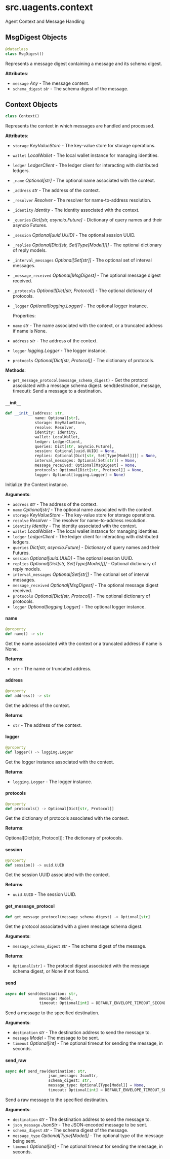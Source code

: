 <a id="src.uagents.context"></a>

# src.uagents.context

Agent Context and Message Handling

<a id="src.uagents.context.MsgDigest"></a>

## MsgDigest Objects

```python
@dataclass
class MsgDigest()
```

Represents a message digest containing a message and its schema digest.

**Attributes**:

- `message` _Any_ - The message content.
- `schema_digest` _str_ - The schema digest of the message.

<a id="src.uagents.context.Context"></a>

## Context Objects

```python
class Context()
```

Represents the context in which messages are handled and processed.

**Attributes**:

- `storage` _KeyValueStore_ - The key-value store for storage operations.
- `wallet` _LocalWallet_ - The local wallet instance for managing identities.
- `ledger` _LedgerClient_ - The ledger client for interacting with distributed ledgers.
- `_name` _Optional[str]_ - The optional name associated with the context.
- `_address` _str_ - The address of the context.
- `_resolver` _Resolver_ - The resolver for name-to-address resolution.
- `_identity` _Identity_ - The identity associated with the context.
- `_queries` _Dict[str, asyncio.Future]_ - Dictionary of query names and their asyncio Futures.
- `_session` _Optional[uuid.UUID]_ - The optional session UUID.
- `_replies` _Optional[Dict[str, Set[Type[Model]]]]_ - The optional dictionary of reply models.
- `_interval_messages` _Optional[Set[str]]_ - The optional set of interval messages.
- `_message_received` _Optional[MsgDigest]_ - The optional message digest received.
- `_protocols` _Optional[Dict[str, Protocol]]_ - The optional dictionary of protocols.
- `_logger` _Optional[logging.Logger]_ - The optional logger instance.
  
  Properties:
- `name` _str_ - The name associated with the context, or a truncated address if name is None.
- `address` _str_ - The address of the context.
- `logger` _logging.Logger_ - The logger instance.
- `protocols` _Optional[Dict[str, Protocol]]_ - The dictionary of protocols.
  

**Methods**:

- `get_message_protocol(message_schema_digest)` - Get the protocol associated
  with a message schema digest.
  send(destination, message, timeout): Send a message to a destination.

<a id="src.uagents.context.Context.__init__"></a>

#### `__`init`__`

```python
def __init__(address: str,
             name: Optional[str],
             storage: KeyValueStore,
             resolve: Resolver,
             identity: Identity,
             wallet: LocalWallet,
             ledger: LedgerClient,
             queries: Dict[str, asyncio.Future],
             session: Optional[uuid.UUID] = None,
             replies: Optional[Dict[str, Set[Type[Model]]]] = None,
             interval_messages: Optional[Set[str]] = None,
             message_received: Optional[MsgDigest] = None,
             protocols: Optional[Dict[str, Protocol]] = None,
             logger: Optional[logging.Logger] = None)
```

Initialize the Context instance.

**Arguments**:

- `address` _str_ - The address of the context.
- `name` _Optional[str]_ - The optional name associated with the context.
- `storage` _KeyValueStore_ - The key-value store for storage operations.
- `resolve` _Resolver_ - The resolver for name-to-address resolution.
- `identity` _Identity_ - The identity associated with the context.
- `wallet` _LocalWallet_ - The local wallet instance for managing identities.
- `ledger` _LedgerClient_ - The ledger client for interacting with distributed ledgers.
- `queries` _Dict[str, asyncio.Future]_ - Dictionary of query names and their Futures.
- `session` _Optional[uuid.UUID]_ - The optional session UUID.
- `replies` _Optional[Dict[str, Set[Type[Model]]]]_ - Optional dictionary of reply models.
- `interval_messages` _Optional[Set[str]]_ - The optional set of interval messages.
- `message_received` _Optional[MsgDigest]_ - The optional message digest received.
- `protocols` _Optional[Dict[str, Protocol]]_ - The optional dictionary of protocols.
- `logger` _Optional[logging.Logger]_ - The optional logger instance.

<a id="src.uagents.context.Context.name"></a>

#### name

```python
@property
def name() -> str
```

Get the name associated with the context or a truncated address if name is None.

**Returns**:

- `str` - The name or truncated address.

<a id="src.uagents.context.Context.address"></a>

#### address

```python
@property
def address() -> str
```

Get the address of the context.

**Returns**:

- `str` - The address of the context.

<a id="src.uagents.context.Context.logger"></a>

#### logger

```python
@property
def logger() -> logging.Logger
```

Get the logger instance associated with the context.

**Returns**:

- `logging.Logger` - The logger instance.

<a id="src.uagents.context.Context.protocols"></a>

#### protocols

```python
@property
def protocols() -> Optional[Dict[str, Protocol]]
```

Get the dictionary of protocols associated with the context.

**Returns**:

  Optional[Dict[str, Protocol]]: The dictionary of protocols.

<a id="src.uagents.context.Context.session"></a>

#### session

```python
@property
def session() -> uuid.UUID
```

Get the session UUID associated with the context.

**Returns**:

- `uuid.UUID` - The session UUID.

<a id="src.uagents.context.Context.get_message_protocol"></a>

#### get`_`message`_`protocol

```python
def get_message_protocol(message_schema_digest) -> Optional[str]
```

Get the protocol associated with a given message schema digest.

**Arguments**:

- `message_schema_digest` _str_ - The schema digest of the message.
  

**Returns**:

- `Optional[str]` - The protocol digest associated with the message schema digest,
  or None if not found.

<a id="src.uagents.context.Context.send"></a>

#### send

```python
async def send(destination: str,
               message: Model,
               timeout: Optional[int] = DEFAULT_ENVELOPE_TIMEOUT_SECONDS)
```

Send a message to the specified destination.

**Arguments**:

- `destination` _str_ - The destination address to send the message to.
- `message` _Model_ - The message to be sent.
- `timeout` _Optional[int]_ - The optional timeout for sending the message, in seconds.

<a id="src.uagents.context.Context.send_raw"></a>

#### send`_`raw

```python
async def send_raw(destination: str,
                   json_message: JsonStr,
                   schema_digest: str,
                   message_type: Optional[Type[Model]] = None,
                   timeout: Optional[int] = DEFAULT_ENVELOPE_TIMEOUT_SECONDS)
```

Send a raw message to the specified destination.

**Arguments**:

- `destination` _str_ - The destination address to send the message to.
- `json_message` _JsonStr_ - The JSON-encoded message to be sent.
- `schema_digest` _str_ - The schema digest of the message.
- `message_type` _Optional[Type[Model]]_ - The optional type of the message being sent.
- `timeout` _Optional[int]_ - The optional timeout for sending the message, in seconds.

